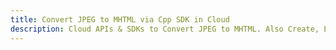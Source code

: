 ---title: Convert JPEG to MHTML via Cpp SDK in Clouddescription: Cloud APIs & SDKs to Convert JPEG to MHTML. Also Create, Edit & Render Microsoft Word & OpenOffice documents in the Cloud.---